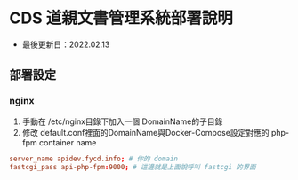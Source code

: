 # CDS 道親文書管理系統部署說明

- 最後更新日：2022.02.13

## 部署設定
### nginx
1. 手動在 /etc/nginx目錄下加入一個 DomainName的子目錄
2. 修改 default.conf裡面的DomainName與Docker-Compose設定對應的 php-fpm container name
```conf
server_name apidev.fycd.info; # 你的 domain
fastcgi_pass api-php-fpm:9000; # 這邊就是上面說呼叫 fastcgi 的界面
```
